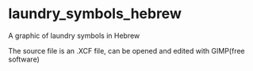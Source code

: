 # laundry_symbols_hebrew
A graphic of laundry symbols in Hebrew

The source file is an .XCF file, can be opened and edited with GIMP(free software)
